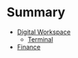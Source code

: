 # Summary

- [Digital Workspace](./digital-workspace.md)
  - [Terminal](./terminal-config.md)
- [Finance](./finances.md)
